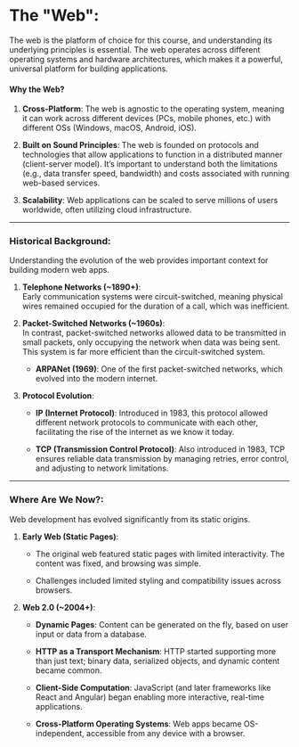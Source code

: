 # **The "Web"**:

The web is the platform of choice for this course, and understanding its underlying principles is essential. The web operates across different operating systems and hardware architectures, which makes it a powerful, universal platform for building applications.

#### **Why the Web?**

1.  **Cross-Platform**: The web is agnostic to the operating system, meaning it can work across different devices (PCs, mobile phones, etc.) with different OSs (Windows, macOS, Android, iOS).
    
2.  **Built on Sound Principles**: The web is founded on protocols and technologies that allow applications to function in a distributed manner (client-server model). It’s important to understand both the limitations (e.g., data transfer speed, bandwidth) and costs associated with running web-based services.
    
3.  **Scalability**: Web applications can be scaled to serve millions of users worldwide, often utilizing cloud infrastructure.
    
---

### **Historical Background**:

Understanding the evolution of the web provides important context for building modern web apps.

1.  **Telephone Networks (~1890+)**:  
    Early communication systems were circuit-switched, meaning physical wires remained occupied for the duration of a call, which was inefficient.
    
2.  **Packet-Switched Networks (~1960s)**:  
    In contrast, packet-switched networks allowed data to be transmitted in small packets, only occupying the network when data was being sent. This system is far more efficient than the circuit-switched system.
    
    -   **ARPANet (1969)**: One of the first packet-switched networks, which evolved into the modern internet.
        
3.  **Protocol Evolution**:
    
    -   **IP (Internet Protocol)**: Introduced in 1983, this protocol allowed different network protocols to communicate with each other, facilitating the rise of the internet as we know it today.
        
    -   **TCP (Transmission Control Protocol)**: Also introduced in 1983, TCP ensures reliable data transmission by managing retries, error control, and adjusting to network limitations.

---

### **Where Are We Now?**:

Web development has evolved significantly from its static origins.

1.  **Early Web (Static Pages)**:
    
    -   The original web featured static pages with limited interactivity. The content was fixed, and browsing was simple.
        
    -   Challenges included limited styling and compatibility issues across browsers.
        
2.  **Web 2.0 (~2004+)**:
    
    -   **Dynamic Pages**: Content can be generated on the fly, based on user input or data from a database.
        
    -   **HTTP as a Transport Mechanism**: HTTP started supporting more than just text; binary data, serialized objects, and dynamic content became common.
        
    -   **Client-Side Computation**: JavaScript (and later frameworks like React and Angular) began enabling more interactive, real-time applications.
        
    -   **Cross-Platform Operating Systems**: Web apps became OS-independent, accessible from any device with a browser.
        
